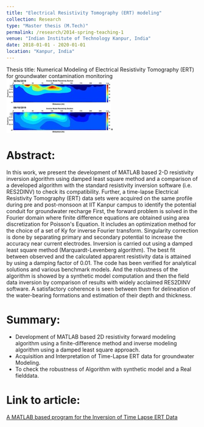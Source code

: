 ```yaml
---
title: "Electrical Resistivity Tomography (ERT) modeling" 
collection: Research
type: "Master thesis (M.Tech)"
permalink: /research/2014-spring-teaching-1
venue: "Indian Institute of Technology Kanpur, India"
date: 2018-01-01 - 2020-01-01
location: "Kanpur, India"
---
```


Thesis title: Numerical Modeling of Electrical Resistivity Tomography (ERT) for groundwater contamination monitoring
<br/><img src='/images/resistivity.jpg'>"

Abstract:
======
In this work, we present the development of MATLAB based 2-D resistivity inversion algorithm using damped least square method and a comparison of a developed algorithm with the standard resistivity inversion software (i.e. RES2DINV) to check its compatibility. Further, a time-lapse Electrical Resistivity Tomography (ERT) data sets were acquired on the same profile during pre and post-monsoon at IIT Kanpur campus to identify the potential conduit for groundwater recharge First, the forward problem is solved in the Fourier domain where finite difference equations are obtained using area discretization for Poisson's Equation. It includes an optimization method for the choice of a set of Ky for inverse Fourier transform. Singularity correction is done by separating primary and secondary potential to increase the accuracy near current electrodes. Inversion is carried out using a damped least square method (Marquardt-Levenberg algorithm). The best fit between observed and the calculated apparent resistivity data is attained by using a damping factor of 0.01. The code has been verified for analytical solutions and various benchmark models. And the robustness of the algorithm is showed by a synthetic model computation and then the field data inversion by comparison of results with widely acclaimed RES2DINV software. A satisfactory coherence is seen between them for delineation of the water-bearing formations and estimation of their depth and thickness.

Summary:
======
- Development of MATLAB based 2D resistivity forward modeling algorithm using a finite-difference method and inverse modeling algorithm using a damped least square approach.
- Acquisition and Interpretation of Time-Lapse ERT data for groundwater Modeling.
- To check the robustness of Algorithm with synthetic model and a Real fielddata.

Link to article:
======
[A MATLAB based program for the Inversion of Time Lapse ERT Data](https://www.researchgate.net/publication/348548255_A_MATLAB_based_program_for_the_Inversion_of_Time_Lapse_ERT_Data)